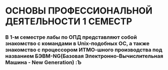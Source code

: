 # ОСНОВЫ ПРОФЕССИОНАЛЬНОЙ ДЕЯТЕЛЬНОСТИ 1 СЕМЕСТР

### В 1-м семестре лабы по ОПД представляют собой знакомство с командами в Unix-подобных ОС, а также знакомство с процессором ИТМО-шного производства под названием БЭВМ-NG(Базовая Электронно-Вычислительная Машина - New Generation) :Ъ
